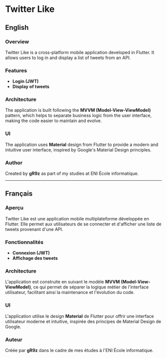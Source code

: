 # Twitter Like

## English

### Overview

Twitter Like is a cross-platform mobile application developed in Flutter. It allows users to log in and display a list of tweets from an API.

### Features

- **Login (JWT)**
- **Display of tweets**

### Architecture

The application is built following the **MVVM (Model-View-ViewModel)** pattern, which helps to separate business logic from the user interface, making the code easier to maintain and evolve.

### UI

The application uses **Material** design from Flutter to provide a modern and intuitive user interface, inspired by Google's Material Design principles.

### Author

Created by **gR9z** as part of my studies at ENI École informatique.

---

## Français

### Aperçu

Twitter Like est une application mobile multiplateforme développée en Flutter. Elle permet aux utilisateurs de se connecter et d'afficher une liste de tweets provenant d'une API.

### Fonctionnalités

- **Connexion (JWT)**
- **Affichage des tweets**

### Architecture

L'application est construite en suivant le modèle **MVVM (Model-View-ViewModel)**, ce qui permet de séparer la logique métier de l'interface utilisateur, facilitant ainsi la maintenance et l'évolution du code.

### UI

L'application utilise le design **Material** de Flutter pour offrir une interface utilisateur moderne et intuitive, inspirée des principes de Material Design de Google.

### Auteur

Créée par **gR9z** dans le cadre de mes études à l'ENI École informatique.
